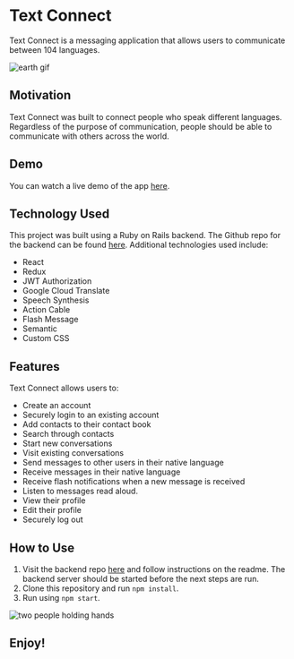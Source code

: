 # Text Connect

Text Connect is a messaging application that allows users to communicate between 104 languages.

![earth gif](https://media.giphy.com/media/l1KVcrdl7rJpFnY2s/giphy.gif)

## Motivation

Text Connect was built to connect people who speak different languages. Regardless of the purpose of communication, people should be able to communicate with others across the world.

## Demo
You can watch a live demo of the app [here](https://www.youtube.com/watch?v=GezKCrnQ5iE).

## Technology Used
This project was built using a Ruby on Rails backend. The Github repo for the backend can be found [here](https://github.com/danasevcik/textconnect-backend). Additional technologies used include:
* React
* Redux
* JWT Authorization
* Google Cloud Translate
* Speech Synthesis
* Action Cable
* Flash Message
* Semantic
* Custom CSS

## Features
Text Connect allows users to:
* Create an account
* Securely login to an existing account
* Add contacts to their contact book
* Search through contacts
* Start new conversations
* Visit existing conversations
* Send messages to other users in their native language
* Receive messages in their native language
* Receive flash notifications when a new message is received
* Listen to messages read aloud.
* View their profile  
* Edit their profile
* Securely log out

## How to Use
1. Visit the backend repo [here](https://github.com/danasevcik/textconnect-backend) and follow instructions on the readme. The backend server should be started before the next steps are run.
2. Clone this repository and run ```npm install```.
3. Run using ```npm start```.

![two people holding hands](https://media.giphy.com/media/LwHaQCGZMdD9Ghalrl/giphy.gif)

## Enjoy!
